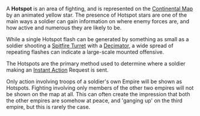 A **Hotspot** is an area of fighting, and is represented on the
[Continental Map](../etc/Continental_Map.md) by an animated yellow
star. The presence of Hotspot stars are one of the main ways a soldier
can gain information on where enemy forces are, and how active and
numerous they are likely to be.

While a single Hotspot flash can be generated by something as small as a
soldier shooting a [Spitfire
Turret](../weapons/Adaptive_Construction_Engine.md) with a
[Decimator](../weapons/Decimator.md), a wide spread of repeating flashes
can indicate a large-scale mounted offensive.

The Hotspots are the primary method used to determine where a soldier
making an [Instant Action](Instant_Action.md) Request is sent.

Only action involving troops of a soldier's own Empire will be shown as
Hotspots. Fighting involving only members of the other two empires will
not be shown on the map at all. This can often create the impression
that both the other empires are somehow at peace, and 'ganging up' on
the third empire, but this is rarely the case.

<!--[category:Terminology](category:Terminology.md)-->
